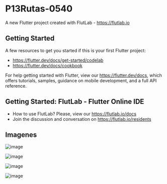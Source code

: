 # P13Rutas-0540

A new Flutter project created with FlutLab - https://flutlab.io

## Getting Started

A few resources to get you started if this is your first Flutter project:

- https://flutter.dev/docs/get-started/codelab
- https://flutter.dev/docs/cookbook

For help getting started with Flutter, view our
https://flutter.dev/docs, which offers tutorials,
samples, guidance on mobile development, and a full API reference.

## Getting Started: FlutLab - Flutter Online IDE

- How to use FlutLab? Please, view our https://flutlab.io/docs
- Join the discussion and conversation on https://flutlab.io/residents

## Imagenes

![image](https://github.com/andreantoniorodriguezgarcia/p15-RutasV2-0540/assets/143548115/cbe58b7a-feb7-4f16-9cd4-666d1b461b89)

![image](https://github.com/andreantoniorodriguezgarcia/p15-RutasV2-0540/assets/143548115/78a5450b-61a3-4a98-af4f-20bfe1c86fa6)

![image](https://github.com/andreantoniorodriguezgarcia/p15-RutasV2-0540/assets/143548115/b6f9d3bf-f58e-415b-9b43-bde0015d7825)

![image](https://github.com/andreantoniorodriguezgarcia/p15-RutasV2-0540/assets/143548115/a6718e40-7921-41bd-950b-3b0fdbe59856)



